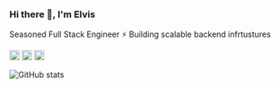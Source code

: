 ### Hi there 👋, I'm Elvis

Seasoned Full Stack Engineer ⚡️ Building scalable backend infrtustures

[<img src='https://cdn.jsdelivr.net/npm/simple-icons@3.0.1/icons/github.svg' alt='github' height='18'>](https://github.com/elviskirui)   [<img src='https://cdn.jsdelivr.net/npm/simple-icons@3.0.1/icons/stackoverflow.svg' alt='stackoverflow' height='18'>](https://stackoverflow.com/users/7225296/elvis-kirui)  [<img src='https://cdn.jsdelivr.net/npm/simple-icons@3.0.1/icons/icloud.svg' alt='website' height='18'>](https://elviskirui.com)  

![GitHub stats](https://github-readme-stats.vercel.app/api?username=elviskiui&show_icons=true&theme=dracula)  
